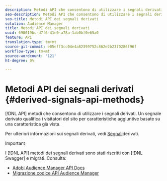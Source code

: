 ```yaml
---
description: Metodi API che consentono di utilizzare i segnali derivati. Un segnale derivato qualifica i visitatori del sito per caratteristiche aggiuntive basate su una caratteristica già vista.
seo-description: Metodi API che consentono di utilizzare i segnali derivati. Un segnale derivato qualifica i visitatori del sito per caratteristiche aggiuntive basate su una caratteristica già vista.
seo-title: Metodi API dei segnali derivati
solution: Audience Manager
title: Metodi API dei segnali derivati
uuid: 698019bc-d7f6-41e0-a78a-1ab0bf0e65a0
feature: API
translation-type: tm+mt
source-git-commit: e05eff3cc04e4a82399752c862e2b2370286f96f
workflow-type: tm+mt
source-wordcount: '121'
ht-degree: 0%

---
```



# Metodi API dei segnali derivati {#derived-signals-api-methods}

[!DNL API] metodi che consentono di utilizzare i segnali derivati. Un segnale derivato qualifica i visitatori del sito per caratteristiche aggiuntive basate su una caratteristica già vista.

<!-- c_separator.xml -->

Per ulteriori informazioni sui segnali derivati, vedi [Segnali](../../features/derived-signals.md)derivati.

>[!IMPORTANT]
>
>I [!DNL API] metodi dei segnali derivati sono stati riscritti con [!DNL Swagger] e migrati. Consulta:
>
>* [Adobi Audience Manager API Docs](https://bank.demdex.com/portal/swagger/index.html)
>* [Migrazione  codice API Audience Manager](../../api/api-swagger-migration.md)